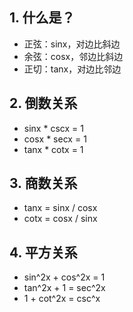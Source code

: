 ## 1. 什么是？

- 正弦：sinx，对边比斜边
- 余弦：cosx，邻边比斜边
- 正切：tanx，对边比邻边

## 2. 倒数关系

- sinx * cscx = 1
- cosx * secx = 1
- tanx * cotx = 1

## 3. 商数关系

- tanx = sinx / cosx
- cotx = cosx / sinx

## 4. 平方关系

- sin^2x + cos^2x = 1
- tan^2x + 1 = sec^2x
- 1 + cot^2x = csc^x